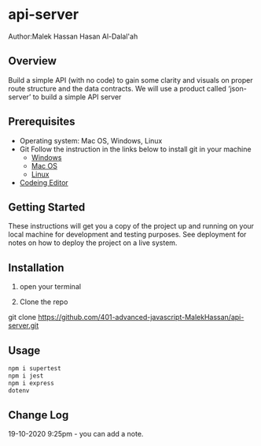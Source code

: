 # api-server

Author:Malek Hassan Hasan Al-Dalal'ah

## Overview

Build a simple API (with no code) to gain some clarity and visuals on proper route structure and the data contracts. We will use a product called ‘json-server’ to build a simple API server

## Prerequisites

- Operating system: Mac OS, Windows, Linux
- Git
  Follow the instruction in the links below to install git in your machine
  - [Windows](https://git-scm.com/download/win)
  - [Mac OS](https://git-scm.com/download/mac)
  - [Linux](https://git-scm.com/download/linux)
- [Codeing Editor](https://www.wpbeginner.com/showcase/12-best-code-editors-for-mac-and-windows-for-editing-wordpress-files/)

## Getting Started

These instructions will get you a copy of the project up and running on your local machine for development and testing purposes. See deployment for notes on how to deploy the project on a live system.

## Installation

1. open your terminal

2. Clone the repo

git clone https://github.com/401-advanced-javascript-MalekHassan/api-server.git

## Usage

```cmd
npm i supertest
npm i jest
npm i express
dotenv
```

## Change Log

19-10-2020 9:25pm - you can add a note.
